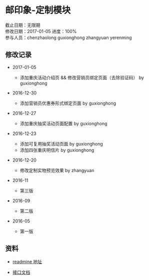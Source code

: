 # 邮印象-定制模块
截止日期：无限期  
修改日期：2017-01-05 
进度：100%  
参与人员：chenzhaolong guxionghong zhangyuan yerenming  

## 修改记录
- 2017-01-05
  * 添加重庆活动介绍页 && 修改营销员绑定页面（去除验证码） by guxionghong

- 2016-12-30
  * 添加营销员优惠券形式绑定页面 by guxionghong

- 2016-12-27
  * 添加重庆抽奖活动页面配置 by guxionghong

- 2016-12-23
  * 添加可复用抽奖活动页面 by guxionghong
  * 添加四张重庆明信片 by guxionghong

- 2016-12-20
  * 修改定制实物预览效果 by zhangyuan

- 2016-11
  * 第三版

- 2016-09
  * 第二版

- 2016-05
  * 第一版


## 资料
- [readmine 地址](http://118.178.128.63:8030/projects/h5)


- [接口文档](http://118.178.128.63:8030/projects/api/wiki)
